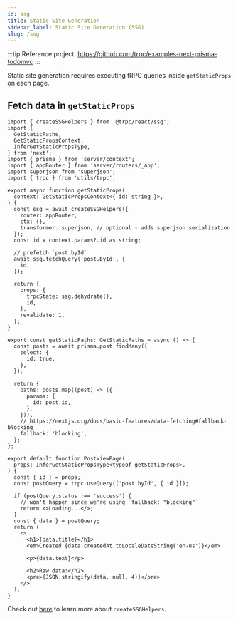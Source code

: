 ```yaml
---
id: ssg
title: Static Site Generation
sidebar_label: Static Site Generation (SSG)
slug: /ssg
---
```


:::tip
Reference project: https://github.com/trpc/examples-next-prisma-todomvc
:::

Static site generation requires executing tRPC queries inside `getStaticProps` on each page.

## Fetch data in `getStaticProps`

```tsx title='pages/posts/[id].tsx'
import { createSSGHelpers } from '@trpc/react/ssg';
import {
  GetStaticPaths,
  GetStaticPropsContext,
  InferGetStaticPropsType,
} from 'next';
import { prisma } from 'server/context';
import { appRouter } from 'server/routers/_app';
import superjson from 'superjson';
import { trpc } from 'utils/trpc';

export async function getStaticProps(
  context: GetStaticPropsContext<{ id: string }>,
) {
  const ssg = await createSSGHelpers({
    router: appRouter,
    ctx: {},
    transformer: superjson, // optional - adds superjson serialization
  });
  const id = context.params?.id as string;

  // prefetch `post.byId`
  await ssg.fetchQuery('post.byId', {
    id,
  });

  return {
    props: {
      trpcState: ssg.dehydrate(),
      id,
    },
    revalidate: 1,
  };
}

export const getStaticPaths: GetStaticPaths = async () => {
  const posts = await prisma.post.findMany({
    select: {
      id: true,
    },
  });

  return {
    paths: posts.map((post) => ({
      params: {
        id: post.id,
      },
    })),
    // https://nextjs.org/docs/basic-features/data-fetching#fallback-blocking
    fallback: 'blocking',
  };
};

export default function PostViewPage(
  props: InferGetStaticPropsType<typeof getStaticProps>,
) {
  const { id } = props;
  const postQuery = trpc.useQuery(['post.byId', { id }]);

  if (postQuery.status !== 'success') {
    // won't happen since we're using `fallback: "blocking"`
    return <>Loading...</>;
  }
  const { data } = postQuery;
  return (
    <>
      <h1>{data.title}</h1>
      <em>Created {data.createdAt.toLocaleDateString('en-us')}</em>

      <p>{data.text}</p>

      <h2>Raw data:</h2>
      <pre>{JSON.stringify(data, null, 4)}</pre>
    </>
  );
}
```

Check out [here](ssg-helpers) to learn more about `createSSGHelpers`.
